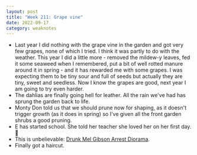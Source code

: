 ```yaml
---
layout: post
title: "Week 211: Grape vine"
date: 2022-09-17
category: weaknotes
---
```

* Last year I did nothing with the grape vine in the garden and got very few grapes, none of which I tried. I think it was partly to do with the weather. This year I did a little more - removed the mildew-y leaves, fed it some seaweed when I remembered, put a bit of well rotted manure around it in spring - and it has rewarded me with some grapes. I was expecting them to be tiny sour and full of seeds but actually they are tiny, sweet and seedless. Now I know the grapes are good, next year I am going to try even harder.
* The dahlias are finally going hell for leather. All the rain we've had has sprung the garden back to life.
* Monty Don told us that we should prune now for shaping, as it doesn't trigger growth (as it does in spring) so I've given all the front garden shrubs a good pruning.
* E has started school. She told her teacher she loved her on her first day. 🥰
* This is unbelievable: [Drunk Mel Gibson Arrest Diorama](https://www.youtube.com/watch?v=2UoHb0ziMDA).
* Finally got a haircut.
